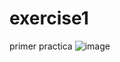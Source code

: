 # exercise1
primer practica 
![image](https://github.com/omarsito-svg/exercise1/assets/83087572/731b4b3a-1f27-47ac-83b5-319f2cdab5db)

